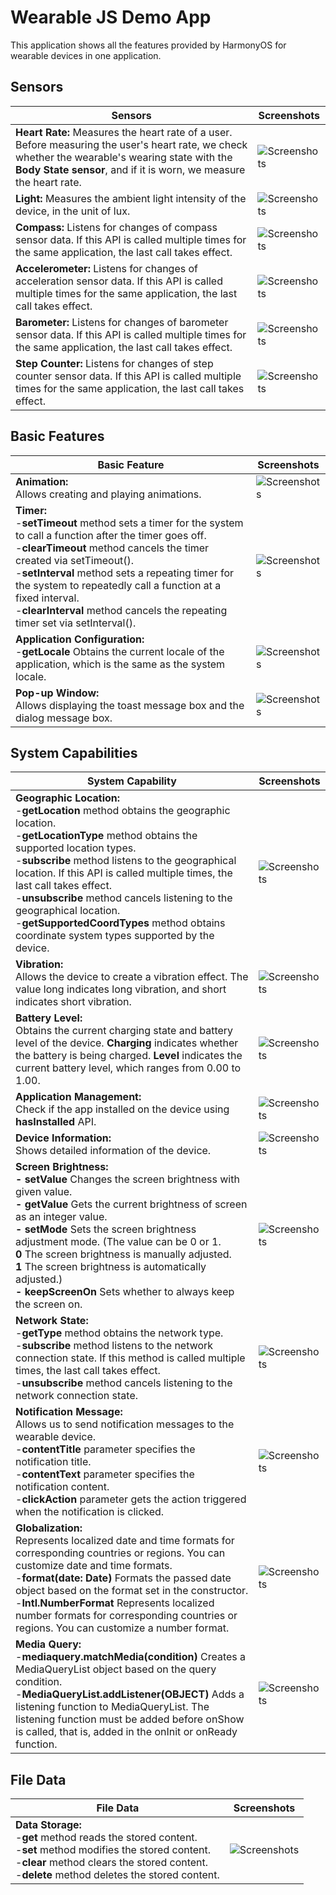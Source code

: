 # **Wearable JS Demo App**

This application shows all the features provided by HarmonyOS for wearable devices in one application.
## **Sensors**

| **Sensors** | **Screenshots** |
| ------ | ------ |
| **Heart Rate:** Measures the heart rate of a user. Before measuring the user's heart rate, we check whether the wearable's wearing state with the **Body State sensor**, and if it is worn, we measure the heart rate. | ![Screenshots](screenshots/heartRate.png) |
| **Light:** Measures the ambient light intensity of the device, in the unit of lux.| ![Screenshots](screenshots/light.png) |
| **Compass:** Listens for changes of compass sensor data. If this API is called multiple times for the same application, the last call takes effect. | ![Screenshots](screenshots/compass.png) |
| **Accelerometer:** Listens for changes of acceleration sensor data. If this API is called multiple times for the same application, the last call takes effect.| ![Screenshots](screenshots/accelerometer.png) |
| **Barometer:** Listens for changes of barometer sensor data. If this API is called multiple times for the same application, the last call takes effect.| ![Screenshots](screenshots/barometer.png) |
| **Step Counter:** Listens for changes of step counter sensor data. If this API is called multiple times for the same application, the last call takes effect.| ![Screenshots](screenshots/step_counter.png) |

## **Basic Features**

| **Basic Feature** | **Screenshots** |
| ------ | ------ |
| **Animation:**<br />Allows creating and playing animations.| ![Screenshots](screenshots/compassanimator.gif) |
| **Timer:**<br /> -**setTimeout** method sets a timer for the system to call a function after the timer goes off.<br /> -**clearTimeout** method cancels the timer created via setTimeout().<br /> -**setInterval** method sets a repeating timer for the system to repeatedly call a function at a fixed interval.<br /> -**clearInterval** method cancels the repeating timer set via setInterval(). | ![Screenshots](screenshots/timer.gif) |
| **Application Configuration:**<br /> -**getLocale** Obtains the current locale of the application, which is the same as the system locale. | ![Screenshots](screenshots/applicationconfiguration.png) |
| **Pop-up Window:**<br /> Allows displaying the toast message box and the dialog message box.| ![Screenshots](screenshots/popupWindow.gif) |

## **System Capabilities**

| **System Capability** | **Screenshots** |
| ------ | ------ |
| **Geographic Location:**<br /> -**getLocation** method obtains the geographic location.<br /> -**getLocationType** method obtains the supported location types.<br /> -**subscribe** method listens to the geographical location. If this API is called multiple times, the last call takes effect.<br /> -**unsubscribe** method cancels listening to the geographical location.<br /> -**getSupportedCoordTypes** method obtains coordinate system types supported by the device. | ![Screenshots](screenshots/geoLocation.gif) |
| **Vibration:**<br /> Allows the device to create a vibration effect. The value long indicates long vibration, and short indicates short vibration. | ![Screenshots](screenshots/vibration.png) |
| **Battery Level:**<br /> Obtains the current charging state and battery level of the device. **Charging** indicates whether the battery is being charged. **Level** indicates the current battery level, which ranges from 0.00 to 1.00.| ![Screenshots](screenshots/battery.png) |
| **Application Management:**<br /> Check if the app installed on the device using  **hasInstalled** API. | ![Screenshots](screenshots/applicationmanagement.png) |
| **Device Information:**<br /> Shows detailed information of the device. | ![Screenshots](screenshots/deviceinfo.png) |
| **Screen Brightness:** <br> **- setValue** Changes the screen brightness with given value.<br> **- getValue** Gets the current brightness of screen as an integer value.<br> **- setMode** Sets the screen brightness adjustment mode. (The value can be 0 or 1. <br> **0** The screen brightness is manually adjusted.<br> **1** The screen brightness is automatically adjusted.)<br> **- keepScreenOn** Sets whether to always keep the screen on.| ![Screenshots](screenshots/screenbrightness.gif) |
| **Network State:**<br /> -**getType** method obtains the network type.<br /> -**subscribe** method listens to the network connection state. If this method is called multiple times, the last call takes effect.<br /> -**unsubscribe** method cancels listening to the network connection state.<br /> | ![Screenshots](screenshots/networkState.png) |
| **Notification Message:**<br />Allows us to send notification messages to the wearable device.<br />-**contentTitle** parameter specifies the notification title.<br />-**contentText** parameter specifies the notification content.<br />-**clickAction** parameter gets the action triggered when the notification is clicked.<br /> | ![Screenshots](screenshots/notification.gif) |
| **Globalization:**<br />Represents localized date and time formats for corresponding countries or regions. You can customize date and time formats. <br />-**format(date: Date)** Formats the passed date object based on the format set in the constructor.<br />-**Intl.NumberFormat** Represents localized number formats for corresponding countries or regions. You can customize a number format.<br /> | ![Screenshots](screenshots/globalization.png) |
| **Media Query:**<br /> -**mediaquery.matchMedia(condition)** Creates a MediaQueryList object based on the query condition. <br />-**MediaQueryList.addListener(OBJECT)** Adds a listening function to MediaQueryList. The listening function must be added before onShow is called, that is, added in the onInit or onReady function.<br />| ![Screenshots](screenshots/mediaQuery.png) |

## **File Data**

| **File Data** | **Screenshots** |
| ------ | ------ |
| **Data Storage:**<br /> -**get** method reads the stored content.<br /> -**set** method modifies the stored content.<br /> -**clear** method clears the stored content.<br /> -**delete** method deletes the stored content.<br />  | ![Screenshots](screenshots/dataStorage.gif) |